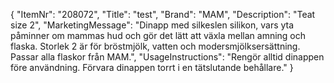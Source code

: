 {
  "ItemNr": "208072",
  "Title": "test",
  "Brand": "MAM",
  "Description": "Teat size 2",
  "MarketingMessage": "Dinapp med silkeslen silikon, vars yta påminner om mammas hud och gör det lätt att växla mellan amning och flaska. Storlek 2 är för  bröstmjölk, vatten och modersmjölksersättning. Passar alla flaskor från MAM.",
  "UsageInstructions": "Rengör alltid dinappen före användning. Förvara dinappen torrt i en tätslutande behållare."
}